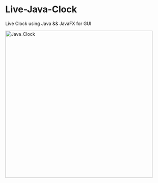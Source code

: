 # Live-Java-Clock
Live Clock using Java && JavaFX for GUI

<img width="462" alt="Java_Clock" src="https://user-images.githubusercontent.com/46074688/148495373-a30d0e0b-c8e4-4218-b271-d12aa55be023.png">
